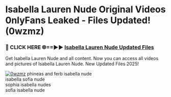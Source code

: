 # Isabella Lauren Nude Original Videos 0nlyFans Leaked - Files Updated! (0wzmz)

<h3>🔴 CLICK HERE 🌐==►► <a href="https://tinyurl.com/yc6ubb5a" rel="nofollow">Isabella Lauren Nude Updated Files</a></h3>

Get Isabella Lauren Nude and all content. Now you can access all videos and pictures of Isabella Lauren Nude. New Updated Files 2025!

[![0wzmz](https://i.imgur.com/7eu0CRL.gif)](https://tinyurl.com/yc6ubb5a)
phineas and ferb isabella nude<br>
isabella sofia nude<br>
sophia isabella nudes<br>
sofia isabella nude